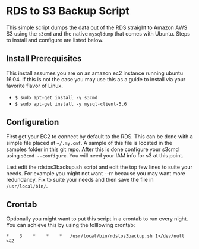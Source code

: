 # RDS to S3 Backup Script

This simple script dumps the data out of the RDS straight to Amazon
AWS S3 using the `s3cmd` and the native `mysqldump` that comes with Ubuntu.
Steps to install and configure are listed below.

## Install Prerequisites

This install assumes you are on an amazon ec2 instance running ubuntu 16.04.
If this is not the case you may use this as a guide to install via your
favorite flavor of Linux.

- `$ sudo apt-get install -y s3cmd`
- `$ sudo apt-get install -y mysql-client-5.6`

## Configuration

First get your EC2 to connect by default to the RDS.  This can be done with a
simple file placed at `~/.my.cnf`.  A sample of this file is located in the
samples folder in this git repo.  After this is done configure your s3cmd
using `s3cmd --configure`.  You will need your IAM info for s3 at this point.

Last edit the rdstos3backup.sh script and edit the top few lines to suite your
needs.  For example you might not want --rr because you may want more
redundancy.  Fix to suite your needs and then save the file in
`/usr/local/bin/`.

## Crontab

Optionally you might want to put this script in a crontab to run every night.
You can achieve this by using the folllowing crontab:

```
*    3    *    *    *   /usr/local/bin/rdstos3backup.sh 1>/dev/null >&2
```
